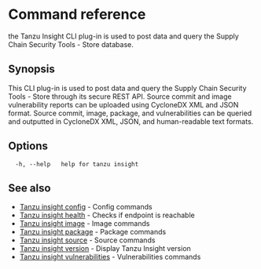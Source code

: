 # Command reference

the Tanzu Insight CLI plug-in is used to post data and query the Supply Chain Security Tools - Store database.

## <a id='synopsis'></a>Synopsis

This CLI plug-in is used to post data and query the Supply Chain Security Tools - Store through its secure REST API. Source commit and image vulnerability reports can be uploaded using CycloneDX XML and JSON format.  Source commit, image, package, and vulnerabilities can be queried and outputted in CycloneDX XML, JSON, and human-readable text formats.

## <a id='options'></a>Options

```console
  -h, --help   help for tanzu insight
```

## <a id='see-also'></a>See also

* [Tanzu insight config](insight-config.md)	 - Config commands
* [Tanzu insight health](insight-health.md)	 - Checks if endpoint is reachable
* [Tanzu insight image](insight-image.md)	 - Image commands
* [Tanzu insight package](insight-package.md)	 - Package commands
* [Tanzu insight source](insight-source.md)	 - Source commands
* [Tanzu insight version](insight-version.md)	 - Display Tanzu Insight version
* [Tanzu insight vulnerabilities](insight-vulnerabilities.md)	 - Vulnerabilities commands
